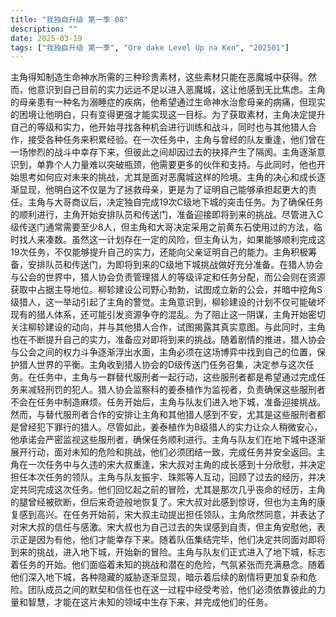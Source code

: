 ```yaml
---
title: "我独自升级 第一季 08"
description: ""
date: 2025-03-19
tags: ["我独自升级 第一季", "Ore dake Level Up na Ken", "202501"]
---
```


主角得知制造生命神水所需的三种珍贵素材，这些素材只能在恶魔城中获得。然而，他意识到自己目前的实力远远不足以进入恶魔城，这让他感到无比焦虑。主角的母亲患有一种名为溺睡症的疾病，他希望通过生命神水治愈母亲的病痛，但现实的困境让他明白，只有变得更强才能实现这一目标。为了获取素材，主角决定提升自己的等级和实力，他开始寻找各种机会进行训练和战斗，同时也与其他猎人合作，接受各种任务来积累经验。在一次任务中，主角与曾经的队友重逢，他们曾在一场惨烈的战斗中幸存下来，但彼此之间却因过去的抉择产生了隔阂。主角逐渐意识到，单靠个人力量难以突破瓶颈，他需要更多的伙伴和支持。与此同时，他也开始思考如何应对未来的挑战，尤其是面对恶魔城这样的险境。主角的决心和成长逐渐显现，他明白这不仅是为了拯救母亲，更是为了证明自己能够承担起更大的责任。主角与大哥商议后，决定独自完成19次C级地下城的突击任务。为了确保任务的顺利进行，主角开始安排队员和传送门，准备迎接即将到来的挑战。尽管进入C级传送门通常需要至少8人，但主角和大哥决定采用之前黄东石使用过的方法，临时找人来凑数。虽然这一计划存在一定的风险，但主角认为，如果能够顺利完成这19次任务，不仅能够提升自己的实力，还能向父亲证明自己的能力。主角积极筹备，安排队员和传送门，为即将到来的C级地下城挑战做好充分准备。在猎人协会与公会的世界中，猎人协会负责管理猎人的等级评定和任务分配，而公会则在资源获取中占据主导地位。柳轸建设公司野心勃勃，试图成立新的公会，并暗中挖角S级猎人，这一举动引起了主角的警觉。主角意识到，柳轸建设的计划不仅可能破坏现有的猎人体系，还可能引发资源争夺的混乱。为了阻止这一阴谋，主角开始密切关注柳轸建设的动向，并与其他猎人合作，试图揭露其真实意图。与此同时，主角也在不断提升自己的实力，准备应对即将到来的挑战。随着剧情的推进，猎人协会与公会之间的权力斗争逐渐浮出水面，主角必须在这场博弈中找到自己的位置，保护猎人世界的平衡。主角收到猎人协会的D级传送门任务召集，决定参与这次任务。在任务中，主角与一群替代服刑者一起行动，这些服刑者都是希望通过完成任务来减轻刑罚的犯人。猎人协会监察科的姜泰植作为监视者，负责确保这些服刑者不会在任务中制造麻烦。任务开始后，主角与队友们进入地下城，准备迎接挑战。然而，与替代服刑者合作的安排让主角和其他猎人感到不安，尤其是这些服刑者都是曾经犯下罪行的猎人。尽管如此，姜泰植作为B级猎人的实力让众人稍微安心，他承诺会严密监视这些服刑者，确保任务顺利进行。主角与队友们在地下城中逐渐展开行动，面对未知的危险和挑战，他们必须团结一致，完成任务并安全返回。主角在一次任务中与久违的宋大叔重逢，宋大叔对主角的成长感到十分欣慰，并决定担任本次任务的领队。主角与队友振宇、珠熙等人互动，回顾了过去的经历，并决定共同完成这次任务。他们回忆起之前的冒险，尤其是那次几乎丧命的经历，主角的腿曾经被砍断，但后来奇迹般地恢复了。宋大叔对此感到惊讶，但也为主角的康复感到高兴。在任务开始前，宋大叔主动提出担任领队，主角欣然同意，并表达了对宋大叔的信任与感激。宋大叔也为自己过去的失误感到自责，但主角安慰他，表示正是因为有他，他们才能幸存下来。随着队伍集结完毕，他们决定共同面对即将到来的挑战，进入地下城，开始新的冒险。主角与队友们正式进入了地下城，标志着任务的开始。他们面临着未知的挑战和潜在的危险，气氛紧张而充满悬念。随着他们深入地下城，各种隐藏的威胁逐渐显现，暗示着后续的剧情将更加复杂和危险。团队成员之间的默契和信任也在这一过程中经受考验，他们必须依靠彼此的力量和智慧，才能在这片未知的领域中生存下来，并完成他们的任务。